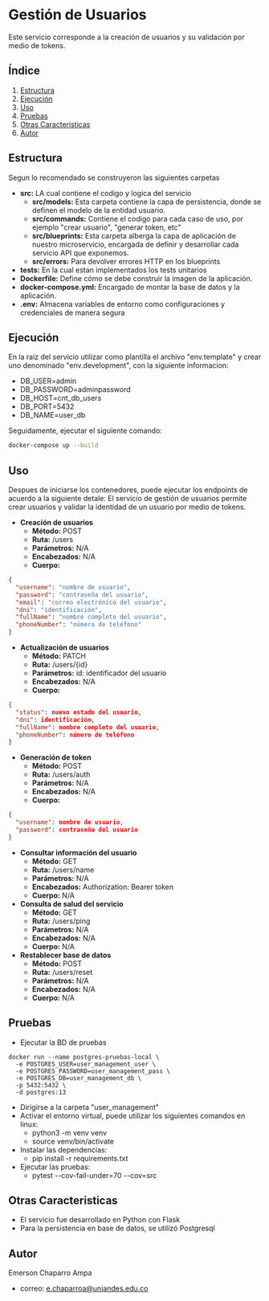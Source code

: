 # Gestión de Usuarios

Este servicio corresponde a la creación de usuarios y su validación por medio de tokens.

## Índice

1. [Estructura](#estructura)
2. [Ejecución](#ejecución)
3. [Uso](#uso)
4. [Pruebas](#pruebas)
5. [Otras Caracteristicas](#Otras\_Caracteristicas)
6. [Autor](#autor)


## Estructura
Segun lo recomendado se construyeron las siguientes carpetas
- **src:** LA cual contiene el codigo y logica del servicio
  - **src/models:** Esta carpeta contiene la capa de persistencia, donde se definen el modelo de la entidad usuario.
  - **src/commands:** Contiene el codigo para cada caso de uso, por ejemplo "crear usuario", "generar token, etc"
  - **src/blueprints:** Esta carpeta alberga la capa de aplicación de nuestro microservicio, encargada de definir y desarrollar cada servicio API que exponemos.
  - **src/errors:** Para devolver errores HTTP en los blueprints
- **tests:** En la cual estan implementados los tests unitarios
- **Dockerfile:** Define cómo se debe construir la imagen de la aplicación.
- **docker-compose.yml:** Encargado de montar la base de datos y la aplicación.
- **.env:** Almacena variables de entorno como configuraciones y credenciales de manera segura

## Ejecución
En la raiz del servicio utilizar como plantilla el archivo "env.template" y crear uno denominado "env.development", con la siguiente informacion:
* DB_USER=admin
* DB_PASSWORD=adminpassword
* DB_HOST=cnt_db_users
* DB_PORT=5432
* DB_NAME=user_db

Seguidamente, ejecutar el siguiente comando:
```bash
docker-compose up --build
```
## Uso
Despues de iniciarse los contenedores, puede ejecutar los endpoints de acuerdo a la siguiente detale:
El servicio de gestión de usuarios permite crear usuarios y validar la identidad de un usuario por medio de tokens.

  - **Creación de usuarios**
    - **Método:** POST  
    - **Ruta:** /users
    - **Parámetros:** N/A
    - **Encabezados:** N/A
    - **Cuerpo:**
```json
{
  "username": "nombre de usuario",
  "password": "contraseña del usuario",
  "email": "correo electrónico del usuario",
  "dni": "identificación",
  "fullName": "nombre completo del usuario",
  "phoneNumber": "número de teléfono"
}
```
  - **Actualización de usuarios**
    - **Método:** PATCH
    - **Ruta:** /users/{id}
    - **Parámetros:** id: identificador del usuario
    - **Encabezados:** N/A
    - **Cuerpo:**
```json
{
  "status": nuevo estado del usuario,
  "dni": identificación,
  "fullName": nombre completo del usuario,
  "phoneNumber": número de teléfono
}
```
  - **Generación de token**
    - **Método:** POST
    - **Ruta:** /users/auth
    - **Parámetros:** N/A
    - **Encabezados:** N/A
    - **Cuerpo:**
```json
{
  "username": nombre de usuario,
  "password": contraseña del usuario
}
```
  - **Consultar información del usuario**
    - **Método:** GET
    - **Ruta:** /users/name
    - **Parámetros:** N/A
    - **Encabezados:** Authorization: Bearer token
    - **Cuerpo:** N/A
  - **Consulta de salud del servicio**
    - **Método:** GET
    - **Ruta:** /users/ping
    - **Parámetros:** N/A
    - **Encabezados:** N/A
    - **Cuerpo:** N/A
  - **Restablecer base de datos**
    - **Método:** POST
    - **Ruta:** /users/reset
    - **Parámetros:** N/A
    - **Encabezados:** N/A
    - **Cuerpo:** N/A

## Pruebas
- Ejecutar la BD de pruebas
```
docker run --name postgres-pruebas-local \
  -e POSTGRES_USER=user_management_user \
  -e POSTGRES_PASSWORD=user_management_pass \
  -e POSTGRES_DB=user_management_db \
  -p 5432:5432 \
  -d postgres:13
```
- Dirigirse a la carpeta  "user_management"
- Activar el entorno virtual, puede utilizar los siguientes comandos en linux:
  - python3 -m venv venv
  - source venv/bin/activate
- Instalar las dependencias:
  - pip install -r requirements.txt
- Ejecutar las pruebas:
  - pytest --cov-fail-under=70 --cov=src

## Otras Caracteristicas
- El servicio fue desarrollado en  Python con Flask
- Para la persistencia en base de datos, se utilizó Postgresql

## Autor
Emerson Chaparro Ampa
- correo: e.chaparroa@uniandes.edu.co
